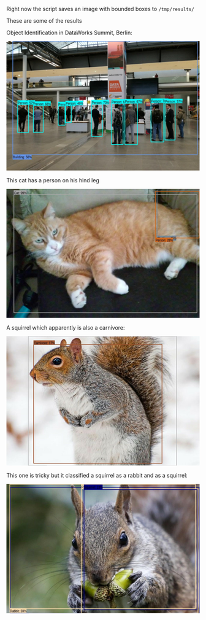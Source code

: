 Right now the script saves an image with bounded boxes to `/tmp/results/`

These are some of the results

Object Identification in DataWorks Summit, Berlin:

![bounded_objects](assets/images/bounded_objects.jpg)

This cat has a person on his hind leg

![cat](assets/images/cat.jpg)

A squirrel which apparently is also a carnivore:

![carnivore](assets/images/carnivore.jpg)

This one is tricky but it classified a squirrel as a rabbit and as a squirrel:

![rabbit](assets/images/rabbit.jpg)

